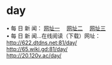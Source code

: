 # day
&#8226; 每 日 新 闻：
<a href="http://622.dtdns.net:81/day/" target="_blank">网址一</a>
　<a href="http://65.wiki.gd:81/day/" target="_blank">网址二</a>
　<a href="http://20.120v.ac/day/" target="_blank">网址三</a><br />
&#8226; 每 日 新 闻...在线阅读（下载）网址：<br />
  <a href="http://622.dtdns.net:81/day/" target="_blank">http://622.dtdns.net:81/day/</a><br />
  <a href="http://65.wiki.gd:81/day/" target="_blank">http://65.wiki.gd:81/day/</a><br />
  <a href="http://20.120v.ac/day/" target="_blank">http://20.120v.ac/day/</a><br />

